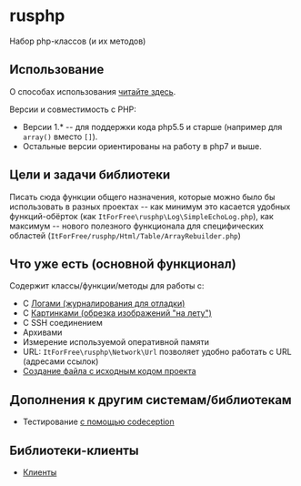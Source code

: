 # rusphp

Набор php-классов (и их методов)

## Использование

О способах использования [читайте здесь](http://fkn.ktu10.com/node/8592).

Версии и совместимость с PHP:
* Версии 1.* -- для поддержки кода php5.5 и старше (например для `array()` вместо `[]`).
* Остальные версии ориентированы на работу в php7 и выше.

## Цели и задачи библиотеки

Писать сюда функции общего назначения, которые можно было бы использовать в разных проектах 
-- как минимум это касается удобных функций-обёрток (как `ItForFree\rusphp\Log\SimpleEchoLog.php`), 
как максимум -- нового полезного функционала для специфических областей (`ItForFree/rusphp/Html/Table/ArrayRebuilder.php`)

## Что уже есть (основной функционал)

Содержит классы/функции/методы для работы c:

* С [Логами (журналирования для отладки)](docs/logging.md)
* С [Картинками (обрезка изображений "на лету")](src/File/Image/README.md)
* C SSH соединением
* Архивами
* Измерение используемой оперативной памяти
* URL: `ItForFree\rusphp\Network\Url` позволяет удобно работать с URL (адресами ссылок)
* [Создание файла c исходным кодом проекта](src/Documentaion/FileCreator/README.md)


## Дополнения к другим системам/библиотекам

* Тестирование [с помощью codeception](docs/codeception.md)

## Библиотеки-клиенты

*  [Клиенты]()


